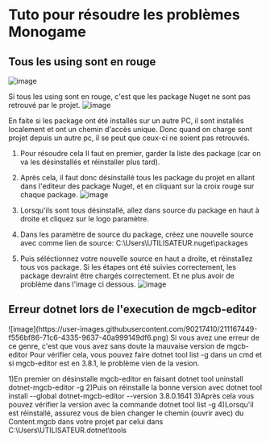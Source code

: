 <h1>Tuto pour résoudre les problèmes Monogame</h1>

<h2>Tous les using sont en rouge</h2>

  ![image](https://user-images.githubusercontent.com/90217410/211167009-65300581-81f0-4767-8a0a-8c4e21c2aa07.png)


  Si tous les using sont en rouge, c'est que les package Nuget ne sont pas retrouvé par le projet.
  ![image](https://user-images.githubusercontent.com/90217410/211167028-e900c42e-f53b-4dcd-b9af-e56af6c3f5ec.png)

  En faite si les package ont été installés sur un autre PC, il sont installés localement et ont un chemin d'accès unique.
  Donc quand on charge sont projet depuis un autre pc, il se peut que ceux-ci ne soient pas retrouvés.

  1) Pour résoudre cela Il faut en premier, garder la liste des package (car on va les désinstallés et réinstaller plus tard).
  2) Après cela, il faut donc désinstallé tous les package du projet en allant dans l'editeur des package Nuget, et en cliquant sur la croix rouge sur chaque package.
  ![image](https://user-images.githubusercontent.com/90217410/211166911-bf27b66f-a594-423b-8be5-fa1b573a5506.png)

  3) Lorsqu'ils sont tous désinstallé, allez dans source du package en haut à droite et cliquez sur le logo paramètre.
  4) Dans les paramètre de source du package, créez une nouvelle source avec comme lien de source: C:\Users\UTILISATEUR\.nuget\packages

  5) Puis séléctionnez votre nouvelle source en haut a droite, et réinstallez tous vos package.
  Si les étapes ont été suivies correctement, les package devraint être chargés correctement. Et ne plus avoir de problème dans l'image ci dessous.
  ![image](https://user-images.githubusercontent.com/90217410/211167030-2ac006c7-1239-4556-8b54-d438bc8d7855.png)

<h2>Erreur dotnet lors de l'execution de mgcb-editor</h2>
  ![image](https://user-images.githubusercontent.com/90217410/211167449-f556bf86-71c6-4335-9637-40a999149df6.png)
  Si vous avez une erreur de ce genre, c'est que vous avez sans doute la mauvaise version de mgcb-editor
  Pour vérifier cela, vous pouvez faire dotnet tool list -g dans un cmd et si mgcb-editor est en 3.8.1, le problème vien de la vesion.
  
  1)En premier on désinstalle mgcb-editor en faisant dotnet tool uninstall dotnet-mgcb-editor -g
  2)Puis on réinstalle la bonne version avec dotnet tool install --global dotnet-mgcb-editor --version 3.8.0.1641
  3)Après cela vous pouvez vérifier la version avec la commande dotnet tool list -g
  4)Lorsqu'il est réinstallé, assurez vous de bien changer le chemin (ouvrir avec) du Content.mgcb dans votre projet par celui dans C:\Users\UTILISATEUR\.dotnet\tools
  
